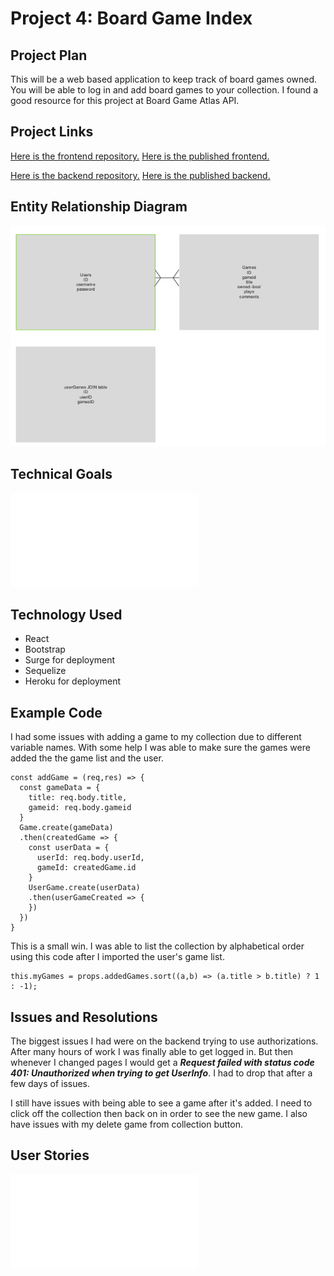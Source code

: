 # Project 4: Board Game Index

## Project Plan
This will be a web based application to keep track of board games owned.
You will be able to log in and add board games to your collection. I found a good resource for this project at Board Game Atlas API.

## Project Links
[Here is the frontend repository.](https://github.com/nealpoppe/bgi-frontend)
[Here is the published frontend.](http://bgi.surge.sh/)

[Here is the backend repository.](https://github.com/nealpoppe/bgi-backend)
[Here is the published backend.](https://bgi-backend.herokuapp.com/)

## Entity Relationship Diagram
![ERD](./planning/ERD.png)

## Technical Goals
![Technical Goals](./planning/technicalgoals.md)

## Technology Used
* React
* Bootstrap
* Surge for deployment
* Sequelize
* Heroku for deployment

## Example Code
I had some issues with adding a game to my collection due to different variable names. With some help I was able to make sure the games were added the the game list and the user.
```
const addGame = (req,res) => {
  const gameData = {
    title: req.body.title,
    gameid: req.body.gameid
  }
  Game.create(gameData)
  .then(createdGame => {
    const userData = {
      userId: req.body.userId,
      gameId: createdGame.id
    }
    UserGame.create(userData)
    .then(userGameCreated => {
    })
  })
}
```
This is a small win. I was able to list the collection by alphabetical order using this code after I imported the user's game list.
```
this.myGames = props.addedGames.sort((a,b) => (a.title > b.title) ? 1 : -1);
```

## Issues and Resolutions
The biggest issues I had were on the backend trying to use authorizations. After many hours of work I was finally able to get logged in. But then whenever I changed pages I would get a ***Request failed with status code 401: Unauthorized when trying to get UserInfo***. I had to drop that after a few days of issues.

I still have issues with being able to see a game after it's added. I need to click off the collection then back on in order to see the new game. I also have issues with my delete game from collection button.

## User Stories
![User Stories](./planning/userstories.md)
